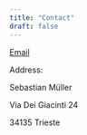 ```yaml
---
title: "Contact"
draft: false
---
```


[Email](mailto:sebastiank.mueller@posteo.net)



Address:

Sebastian Müller

Via Dei Giacinti 24

34135 Trieste